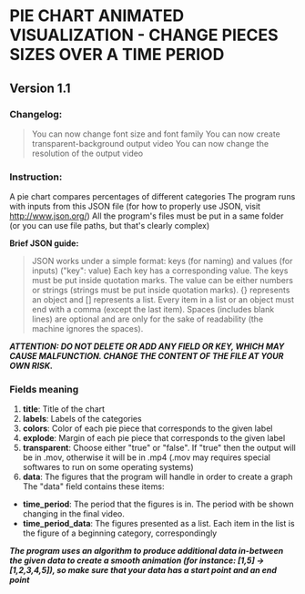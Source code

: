 # PIE CHART ANIMATED VISUALIZATION - CHANGE PIECES SIZES OVER A TIME PERIOD
## Version 1.1

### Changelog:
	
>You can now change font size and font family
You can now create transparent-background output video
You can now change the resolution of the output video

### Instruction:

A pie chart compares percentages of different categories
The program runs with inputs from this JSON file (for how to properly use JSON, visit http://www.json.org/)
All the program's files must be put in a same folder (or you can use file paths, but that's clearly complex)

**Brief JSON guide:**
>JSON works under a simple format: keys (for naming) and values (for inputs) ("key": value)
Each key has a corresponding value. The keys must be put inside quotation marks. 
The value can be either numbers or strings (strings must be put inside quotation marks).
{} represents an object and [] represents a list. Every item in a list or an object must end with a comma (except the last item).
Spaces (includes blank lines) are optional and are only for the sake of readability (the machine ignores the spaces).

***ATTENTION: DO NOT DELETE OR ADD ANY FIELD OR KEY, WHICH MAY CAUSE MALFUNCTION. CHANGE THE CONTENT OF THE FILE AT YOUR OWN RISK.***

### Fields meaning
1. **title**: Title of the chart
2. **labels**: Labels of the categories
3. **colors**: Color of each pie piece that corresponds to the given label
4. **explode**: Margin of each pie piece that corresponds to the given label
5. **transparent**: Choose either "true" or "false". If "true" then the output will be in .mov, otherwise it will be in .mp4 (.mov may requires special softwares to run on some operating systems)
6. **data**: The figures that the program will handle in order to create a graph
The "data" field contains these items:
- **time_period**: The period that the figures is in. The period with be shown changing in the final video.
- **time_period_data**: The figures presented as a list. Each item in the list is the figure of a beginning category, correspondingly

***The program uses an algorithm to produce additional data in-between the given data to create a smooth animation (for instance: [1,5] -> [1,2,3,4,5]), so make sure that your data has a start point and an end point***
